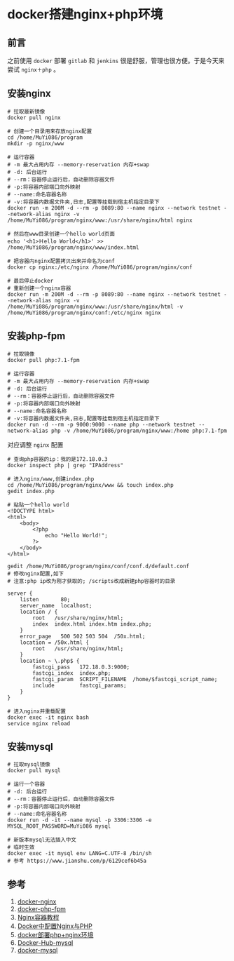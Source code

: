 # docker搭建nginx+php环境

## 前言
之前使用 `docker` 部署 `gitlab` 和 `jenkins` 很是舒服，管理也很方便。于是今天来尝试 `nginx＋php` 。

## 安装nginx
```SHELL
# 拉取最新镜像
docker pull nginx

# 创建一个目录用来存放nginx配置
cd /home/MuYi086/program
mkdir -p nginx/www

# 运行容器
# -m 最大占用内存 --memory-reservation 内存+swap
# -d: 后台运行
# --rm：容器停止运行后，自动删除容器文件
# -p:将容器内部端口向外映射
# --name:命名容器名称
# -v:将容器内数据文件夹,日志,配置等挂载到宿主机指定目录下
docker run -m 200M -d --rm -p 8089:80 --name nginx --network testnet --network-alias nginx -v /home/MuYi086/program/nginx/www:/usr/share/nginx/html nginx

# 然后在www目录创建一个hello world页面
echo '<h1>Ｈello World</h1>' >> /home/MuYi086/program/nginx/www/index.html

# 把容器内nginx配置拷贝出来并命名为conf
docker cp nginx:/etc/nginx /home/MuYi086/program/nginx/conf

# 最后停止docker
# 重新创建一个nginx容器
docker run -m 200M -d --rm -p 8089:80 --name nginx --network testnet --network-alias nginx -v /home/MuYi086/program/nginx/www:/usr/share/nginx/html -v /home/MuYi086/program/nginx/conf:/etc/nginx nginx
```

## 安装php-fpm
```SHELL
# 拉取镜像
docker pull php:7.1-fpm

# 运行容器
# -m 最大占用内存 --memory-reservation 内存+swap
# -d: 后台运行
# --rm：容器停止运行后，自动删除容器文件
# -p:将容器内部端口向外映射
# --name:命名容器名称
# -v:将容器内数据文件夹,日志,配置等挂载到宿主机指定目录下
docker run -d --rm -p 9000:9000 --name php --network testnet --network-alias php -v /home/MuYi086/program/nginx/www:/home php:7.1-fpm
```

对应调整 `nginx` 配置
```SHELL
# 查询php容器的ip：我的是172.18.0.3
docker inspect php | grep "IPAddress"

# 进入nginx/www,创建index.php
cd /home/MuYi086/program/nginx/www && touch index.php
gedit index.php

# 粘贴一个hello world
<!DOCTYPE html>
<html>
    <body>
        <?php
            echo "Hello World!";
        ?>
    </body>
</html>

gedit /home/MuYi086/program/nginx/conf/conf.d/default.conf
# 修改nginx配置,如下
# 注意:php ip改为刚才获取的; /scripts改成新建php容器时的目录

server {
    listen       80;
    server_name  localhost;
    location / {
        root   /usr/share/nginx/html;
        index  index.html index.htm index.php;
    }
    error_page   500 502 503 504  /50x.html;
    location = /50x.html {
        root   /usr/share/nginx/html;
    }
    location ~ \.php$ {
        fastcgi_pass   172.18.0.3:9000;
        fastcgi_index  index.php;
        fastcgi_param  SCRIPT_FILENAME  /home/$fastcgi_script_name;
        include        fastcgi_params;
    }
}

# 进入nginx并重载配置
docker exec -it nginx bash
service nginx reload
```

## 安装mysql
```SHELL
# 拉取mysql镜像
docker pull mysql

# 运行一个容器
# -d: 后台运行
# --rm：容器停止运行后，自动删除容器文件
# -p:将容器内部端口向外映射
# --name:命名容器名称
docker run -d -it --name mysql -p 3306:3306 -e MYSQL_ROOT_PASSWORD=MuYi086 mysql

# 新版本mysql无法插入中文
# 临时生效
docker exec -it mysql env LANG=C.UTF-8 /bin/sh
# 参考 https://www.jianshu.com/p/6129cef6b45a
```

## 参考
1. [docker-nginx](https://hub.docker.com/_/nginx/ 'docker-nginx')
1. [docker-php-fpm](https://hub.docker.com/r/crunchgeek/php-fpm 'docker-php-fpm')
1. [Nginx容器教程](https://www.ruanyifeng.com/blog/2018/02/nginx-docker.html 'Nginx容器教程')
1. [Docker中配置Nginx与PHP](https://segmentfault.com/a/1190000011637451 'Docker中配置Nginx与PHP')
1. [docker部署php+nginx环境](https://juejin.im/post/5b20cf9ef265da6dfd1a7fcb 'docker部署php+nginx环境')
1. [Docker-Hub-mysql](https://hub.docker.com/_/mysql/ 'Docker-Hub-mysql')
1. [docker-mysql](https://www.cnblogs.com/xiangzideheiniu/p/11804156.html 'docker-mysql')